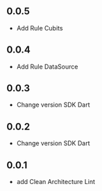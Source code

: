 ## 0.0.5

- Add Rule Cubits

## 0.0.4

- Add Rule DataSource

## 0.0.3

- Change version SDK Dart

## 0.0.2

- Change version SDK Dart

## 0.0.1

- add Clean Architecture Lint
